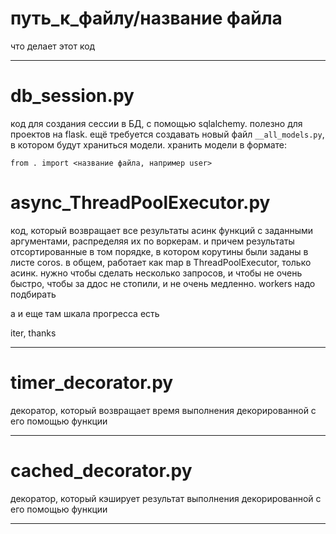 # путь_к_файлу/название файла

что делает этот код

  ----

# db_session.py
код для создания сессии в БД, с помощью sqlalchemy. полезно для проектов на flask. 
ещё требуется создавать новый файл `__all_models.py`, в котором будут храниться модели. хранить модели в формате:
```
from . import <название файла, например user>
```

# async_ThreadPoolExecutor.py

код, который возвращает все результаты асинк функций с заданными аргументами, распределяя их по воркерам. и причем результаты отсортированные в том порядке, в котором корутины были заданы в листе coros. в общем, работает как map в ThreadPoolExecutor, только асинк. нужно чтобы сделать несколько запросов, и чтобы не очень быстро, чтобы за ддос не стопили, и не очень медленно. workers надо подбирать

а и еще там шкала прогресса есть

iter, thanks

   ----

# timer_decorator.py

декоратор, который возвращает время выполнения декорированной с его помощью функции

   ----

# cached_decorator.py

декоратор, который кэширует результат выполнения декорированной с его помощью функции

   ----
